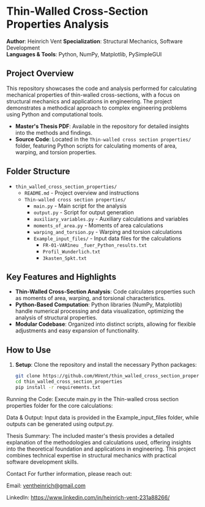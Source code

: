 # Thin-Walled Cross-Section Properties Analysis

**Author**: Heinrich Vent
**Specialization**: Structural Mechanics, Software Development  
**Languages & Tools**: Python, NumPy, Matplotlib, PySimpleGUI  

## Project Overview

This repository showcases the code and analysis performed for calculating mechanical properties of thin-walled cross-sections, with a focus on structural mechanics and applications in engineering. The project demonstrates a methodical approach to complex engineering problems using Python and computational tools.

- **Master's Thesis PDF**: Available in the repository for detailed insights into the methods and findings.
- **Source Code**: Located in the `Thin-walled cross section properties/` folder, featuring Python scripts for calculating moments of area, warping, and torsion properties.

## Folder Structure


- `thin_walled_cross_section_properties/`
  - `README.md` - Project overview and instructions
  - `Thin-walled cross section properties/`
    - `main.py` - Main script for the analysis
    - `output.py` - Script for output generation
    - `auxiliary_variables.py` - Auxiliary calculations and variables
    - `moments_of_area.py` - Moments of area calculations
    - `warping_and_torsion.py` - Warping and torsion calculations
    - `Example_input_files/` - Input data files for the calculations
      - `FR-01-VAR1neu _fuer_Python_results.txt`
      - `Profil_Wunderlich.txt`
      - `3kasten_Spkt.txt`

## Key Features and Highlights

- **Thin-Walled Cross-Section Analysis**: Code calculates properties such as moments of area, warping, and torsional characteristics.
- **Python-Based Computation**: Python libraries (NumPy, Matplotlib) handle numerical processing and data visualization, optimizing the analysis of structural properties.
- **Modular Codebase**: Organized into distinct scripts, allowing for flexible adjustments and easy expansion of functionality.

## How to Use

1. **Setup**: Clone the repository and install the necessary Python packages:
   ```bash
   git clone https://github.com/HVent/thin_walled_cross_section_properties.git
   cd thin_walled_cross_section_properties
   pip install -r requirements.txt
   
Running the Code: Execute main.py in the Thin-walled cross section properties folder for the core calculations:

Data & Output: Input data is provided in the Example_input_files folder, while outputs can be generated using output.py.

Thesis Summary: The included master's thesis provides a detailed explanation of the methodologies and calculations used, offering insights into the theoretical foundation and applications in engineering. This project combines technical expertise in structural mechanics with practical software development skills.

Contact
For further information, please reach out:

Email: ventheinrich@gmail.com

LinkedIn: https://www.linkedin.com/in/heinrich-vent-231a88266/
